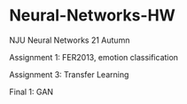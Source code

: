 # Neural-Networks-HW
NJU Neural Networks 21 Autumn

Assignment 1: FER2013, emotion classification

Assignment 3: Transfer Learning

Final 1: GAN
